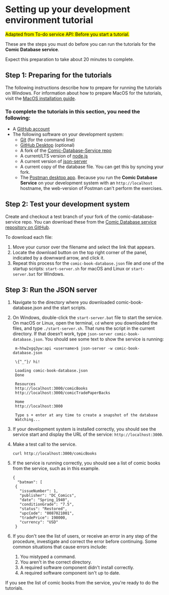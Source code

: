 # Setting up your development environment tutorial
<mark>Adapted from To-do service API: Before you start a tutorial. </mark>

These are the steps you must do before you can run
the tutorials for the **Comic Database service**.

Expect this preparation to take about 20 minutes to complete.

## Step 1: Preparing for the tutorials

The following instructions describe how to prepare for running the tutorials on Windows.
For information about how to prepare MacOS for the tutorials, visit the [MacOS installation guide](macos-installation).

### To complete the tutorials in this section, you need the following:

* A [GitHub account](https://github.com)
* The following software on your development system:
    * [Git](https://docs.github.com/en/get-started/quickstart/set-up-git) (for the command line)
    * [GitHub Desktop](https://desktop.github.com) (optional)
    * A fork of the [Comic-Database-Service repo](https://github.com/KusumaKrish15/Comic-Database-Service)
    * A current/LTS version of [node.js](https://nodejs.org/en/)
    * A current version of [json-server](https://www.npmjs.com/package/json-server)
    * A current copy of the database file. You can get this by syncing your fork.
    * The [Postman desktop app](https://www.postman.com/downloads/). Because you run the **Comic Database Service** on your development system with an `http://localhost` hostname, the web-version of Postman can't perform the exercises.

## Step 2: Test your development system

Create and checkout a test branch of your fork of the comic-database-service repo. You can download these from the [Comic Database service repository on GitHub](https://github.com/KusumaKrish15/Comic-Database-Service/tree/main/api).

To download each file:
1. Move your cursor over the filename and select the link that appears.
2. Locate the download button on the top right corner of the panel, indicated by a downward arrow, and click it.
3. Repeat this process for the `comic-book-database.json` file and one of the startup scripts: `start-server.sh` for macOS and Linux or `start-server.bat` for Windows.

## Step 3: Run the JSON server

1. Navigate to the directory where you downloaded comic-book-database.json and the start scripts.
2. On Windows, double-click the `start-server.bat` file to start the service. On macOS or Linux, open the terminal, `cd` <directory name> where you downloaded the files, and type `./start-server.sh`. That runs the script in the current directory. If that doesn’t work, type `json-server comic-book-database.json`. You should see some text to show the service is running:

    ```
     m-hhw2xgq3yw:api <username>$ json-server -w comic-book-database.json

     \{^_^}/ hi!

     Loading comic-book-database.json
     Done

     Resources
     http://localhost:3000/comicBooks
     http://localhost:3000/comicTradePaperBacks

     Home
     http://localhost:3000

     Type s + enter at any time to create a snapshot of the database
     Watching...
    ```

3. If your development system is installed correctly, you should see the service start and display the URL of the service: `http://localhost:3000`.

2. Make a test call to the service.

    ```
    curl http://localhost:3000/comicBooks
    ```

3. If the service is running correctly, you should see a list of comic books from the service, such as in this example.

   ```
   {
     "batman": [
    {
      "issueNumber": 1,
      "publisher": "DC_Comics",
      "date": "Spring_1940",
      "conditionGrade": "7.5",
      "status": "Restored",
      "upcCode": "0087021001",
      "tradePrice": 198000,
      "currency": "USD"
    }

4. If you don't see the list of users, or receive an error in any step of the procedure, investigate and correct the error before continuing. Some common situations that cause errors include:

   1. You mistyped a command.
   2. You aren't in the correct directory.
   3. A required software component didn't install correctly.
   4. A required software component isn't up to date.

If you see the list of comic books from the service, you're ready to do the tutorials.
